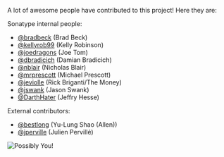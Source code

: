<!--

	Copyright (c) 2016-present Sonatype, Inc.

	Licensed under the Apache License, Version 2.0 (the "License");
	you may not use this file except in compliance with the License.
	You may obtain a copy of the License at

	      http://www.apache.org/licenses/LICENSE-2.0

	Unless required by applicable law or agreed to in writing, software
	distributed under the License is distributed on an "AS IS" BASIS,
	WITHOUT WARRANTIES OR CONDITIONS OF ANY KIND, either express or implied.
	See the License for the specific language governing permissions and
	limitations under the License.

-->
A lot of awesome people have contributed to this project! Here they are:

Sonatype internal people:

* [@bradbeck](https://github.com/bradbeck/) (Brad Beck)
* [@kellyrob99](https://github.com/kellyrob99/) (Kelly Robinson)
* [@joedragons](https://github.com/joedragons/) (Joe Tom)
* [@dbradicich](https://github.com/dbradicich/) (Damian Bradicich)
* [@nblair](https://github.com/nblair/) (Nicholas Blair)
* [@mrprescott](https://github.com/mrprescott/) (Michael Prescott)
* [@jeviolle](https://github.com/jeviolle/) (Rick Briganti/The Money)
* [@jswank](https://github.com/jswank/) (Jason Swank)
* [@DarthHater](https://github.com/darthhater/) (Jeffry Hesse)

External contributors:

* [@bestlong](https://github.com/bestlong/) (Yu-Lung Shao (Allen))
* [@jperville](https://github.com/jperville/) (Julien Pervillé)

![Possibly You!](http://i.imgur.com/A3eScYul.jpg)